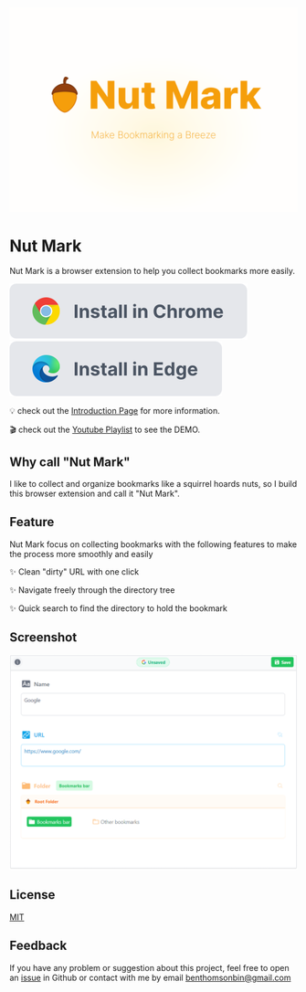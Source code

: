 ![Nut Mark](./public/nut-mark-cover.png)

# Nut Mark
Nut Mark is a browser extension to help you collect bookmarks more easily.

[![Install in Chrome](./public/install-in-chrome.svg)](#)
[![Install in Edge](./public/install-in-edge.svg)](#)

:bulb: check out the [Introduction Page](https://nutmark.benbinbin.com/) for more information.

:clapper: check out the [Youtube Playlist](https://www.youtube.com/playlist?list=PLqLRbo_6ezAH4dX-RJxExHDVa956wKvTT) to see the DEMO.

## Why call "Nut Mark"
I like to collect and organize bookmarks like a squirrel hoards nuts, so I build this browser extension and call it "Nut Mark".

## Feature

Nut Mark focus on collecting bookmarks with the following features to make the process more smoothly and easily

:sparkles: Clean "dirty" URL with one click

:sparkles: Navigate freely through the directory tree

:sparkles: Quick search to find the directory to hold the bookmark

## Screenshot

![Nut Mark Popup Page Screenshot](./public/screenshot.png)

## License
[MIT](https://github.com/Benbinbin/NutMark/blob/main/LICENSE)

## Feedback
If you have any problem or suggestion about this project, feel free to open an [issue](https://github.com/Benbinbin/NutMark/issues/new) in Github or contact with me by email [benthomsonbin@gmail.com](benthomsonbin@gmail.com)